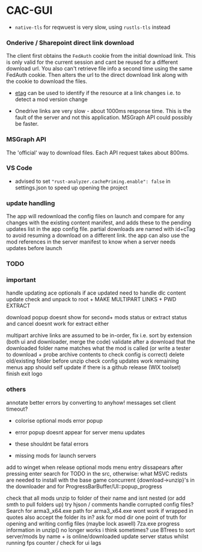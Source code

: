 # CAC-GUI

- `native-tls` for reqwuest is very slow, using `rustls-tls` instead

### Onderive / Sharepoint direct link download
The client first obtains the `FedAuth` cookie from the initial download link. 
This is only valid for the current session and cant be reused for a different download url. You also can't retrieve file info a second time using the same FedAuth cookie.
Then alters the url to the direct download link along with the cookie to download the files.
- [etag](https://developer.mozilla.org/en-US/docs/Web/HTTP/Reference/Headers/ETag) can be used to identify if the
resource at a link changes i.e. to detect a mod version change

- Onedrive links are very slow - about 1000ms response time. This is the fault of the server and not this application. MSGraph API could possibly be faster.

### MSGraph API
The 'official' way to download files.
Each API request takes about 800ms.

### VS Code
- advised to set `"rust-analyzer.cachePriming.enable": false` in settings.json to speed up opening the project

### update handling
The app will redownload the config files on launch and compare for any changes with the existing content manifest, and adds these to the pending updates list in the app config file.
partial downloads are named with id+cTag to avoid resuming a download on a different link.
the app can also use the mod references in the server manifest to know when a server needs updates before launch

### TODO

### important
handle updating ace optionals if ace updated
need to handle dlc content update check and unpack to root + MAKE MULTIPART LINKS + PWD EXTRACT

download popup doesnt show for second+ mods status or extract status and cancel doesnt work for extract either

multipart archive links are assumed to be in-order, fix i.e. sort by extension (both ui and downloader, merge the code)
validate after a download that the downloaded folder name matches what the mod is called (or write a tester to download + probe archive contents to check config is correct)
delete old/existing folder before unzip
check config updates work
remaining menus
app should self update if there is a github release (WIX toolset)
finish exit logo

### others
annotate better errors by converting to anyhow! messages
set client timeout? 
- colorise optional mods error popup
- error popup doesnt appear for server menu updates

- these shouldnt be fatal errors

- missing mods for launch servers

add to winget when release
optional mods menu entry dissapears after pressing enter
search for TODO in the src, otherwise:
what MSVC redists are needed to install with the base game
concurrent {download->unzip}'s in the downloader and for ProgressBarBuffer/UI::popup_progress

check that all mods unzip to folder of their name and isnt nested (or add smth to pull folders up)
try hjson / comments
handle corrupted config files?
Search for arma3_x64.exe
path for arma3_x64.exe wont work if wrapped in quotes
also accept the folder its in?
ask for mod dir
one point of truth for opening and writing config files (maybe lock aswell)
7za.exe progress information in unzip() no longer works i think sometimes?
use BTrees to sort server/mods by name + is online/downloaded
update server status whilst running
fps counter / check for ui lags